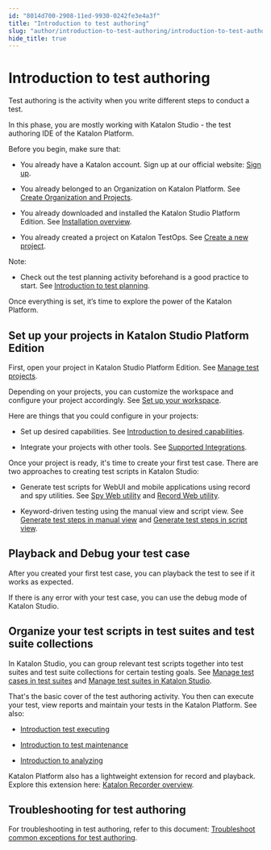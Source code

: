 ```yaml
---
id: "8014d700-2908-11ed-9930-0242fe3e4a3f"
title: "Introduction to test authoring"
slug: "author/introduction-to-test-authoring/introduction-to-test-authoring"
hide_title: true
---
```


# <a id="concept-3602" class="anchor_top_offset"/><a id="ariaid-title1" class="anchor_top_offset"/>Introduction to test authoring

<p xmlns="http://www.w3.org/1999/xhtml" className="p">Test authoring is the activity when you write different steps to conduct a test.</p> 
<p xmlns="http://www.w3.org/1999/xhtml" className="p">In this phase, you are mostly working with Katalon Studio - the test authoring IDE of the <span className="ph">Katalon Platform</span>.</p> 
<p xmlns="http://www.w3.org/1999/xhtml" className="p">Before you begin, make sure that:</p> 
<ul xmlns="http://www.w3.org/1999/xhtml" className="ul"><li className="li"><p className="p">You already have a Katalon account. Sign up at our official website: <a className="xref j-external-link" href="https://katalon.com/sign-up" target="_blank">Sign up</a>.</p></li><li className="li"><p className="p">You already belonged to an Organization on Katalon Platform. See <a className="xref" href="/docs/administer/administration-tasks/create-an-organization-and-project">Create Organization and Projects</a>.</p></li><li className="li"><p className="p">You already downloaded and installed the Katalon Studio Platform Edition. See <a className="xref" href="/docs/get-started/katalon-studio-installation/katalon-studio-installation-overview">Installation overview</a>.</p></li><li className="li"><p className="p">You already created a project on Katalon TestOps. See <a className="xref" href="#">Create a new project</a>.</p></li></ul> 
<div xmlns="http://www.w3.org/1999/xhtml" className="note note note_note"><span className="note__title">Note:</span> <ul className="ul"><li className="li">Check out the test planning activity beforehand is a good practice to start. See <a className="xref" href="/docs/plan/introduction-to-test-planning">Introduction to test planning</a>.</li></ul></div>
<p xmlns="http://www.w3.org/1999/xhtml" className="p">Once everything is set, it’s time to explore the power of the <span className="ph">Katalon Platform</span>.</p> 

## Set up your projects in Katalon Studio Platform Edition

<p xmlns="http://www.w3.org/1999/xhtml" className="p">First, open your project in Katalon Studio Platform Edition. See <a className="xref" href="/docs/author/manage-projects/manage-test-projects/manage-test-project-in-katalon-studio-overview">Manage test projects</a>.</p> 
<p xmlns="http://www.w3.org/1999/xhtml" className="p">Depending on your projects, you can customize the workspace and configure your project accordingly. See <a className="xref" href="/docs/get-started/set-up-your-workspace/set-up-overview-in-katalon-platform">Set up your workspace</a>.</p> 
<p xmlns="http://www.w3.org/1999/xhtml" className="p">Here are things that you could configure in your projects:</p> 
<ul xmlns="http://www.w3.org/1999/xhtml" className="ul"><li className="li"><p className="p">Set up desired capabilities. See <a className="xref" href="/docs/author/manage-projects/project-settings/desired-capabilities/introduction-to-desired-capabilities-in-katalon-studio">Introduction to desired capabilities</a>.</p></li><li className="li"><p className="p">Integrate your projects with other tools. See <a className="xref" href="/docs/general-information/supported-integration/supported-integrations-in-katalon-platform">Supported Integrations</a>.</p></li></ul> 
<p xmlns="http://www.w3.org/1999/xhtml" className="p">Once your project is ready, it's time to create your first test case. There are two approaches to creating test scripts in Katalon Studio:</p> 
<ul xmlns="http://www.w3.org/1999/xhtml" className="ul"><li className="li"><p className="p">Generate test scripts for WebUI and mobile applications using record and spy utilities. See <a className="xref" href="/docs/author/record-and-spy/webui-record-and-spy-utilities/spy-web-utility-in-katalon-studio">Spy Web utility</a> and <a className="xref" href="/docs/author/record-and-spy/webui-record-and-spy-utilities/record-web-utility-in-katalon-studio">Record Web utility</a>.</p></li><li className="li"><p className="p">Keyword-driven testing using the manual view and script view. See <a className="xref" href="/docs/author/create-test-cases/generate-test-steps-in-katalon-studio-manual-view">Generate test steps in manual view</a> and <a className="xref" href="/docs/author/create-test-cases/generate-test-steps-in-katalon-studio-script-view">Generate test steps in script view</a>.</p></li></ul> 

## Playback and Debug your test case

<p xmlns="http://www.w3.org/1999/xhtml" className="p">After you created your first test case, you can playback the test to see if it works as expected.</p> 
<p xmlns="http://www.w3.org/1999/xhtml" className="p">If there is any error with your test case, you can use the debug mode of Katalon Studio.</p> 

## Organize your test scripts in test suites and test suite collections

<p xmlns="http://www.w3.org/1999/xhtml" className="p">In Katalon Studio, you can group relevant test scripts together into test suites and test suite collections for certain testing goals. See <a className="xref" href="/docs/organize/manage-tests/test-suite/manage-test-suites-in-katalon-studio#task-39">Manage test cases in test suites</a> and <a className="xref" href="/docs/organize/manage-tests/test-suite/manage-test-suites-in-katalon-studio">Manage test suites in Katalon Studio</a>.</p> 
<p xmlns="http://www.w3.org/1999/xhtml" className="p">That's the basic cover of the test authoring activity. You then can execute your test, view reports and maintain your tests in the <span className="ph">Katalon Platform</span>. See also: </p> 
<ul xmlns="http://www.w3.org/1999/xhtml" className="ul"><li className="li"><p className="p"><a className="xref" href="/docs/execute/test-execution-overview">Introduction test executing</a></p></li><li className="li"><p className="p"><a className="xref" href="/docs/maintain/introduction-to-test-maintenance">Introduction to test maintenance</a></p></li><li className="li"><p className="p"><a className="xref" href="/docs/analyze/introduction-to-test-analysis">Introduction to analyzing</a></p></li></ul> 
<p xmlns="http://www.w3.org/1999/xhtml" className="p"><span className="ph">Katalon Platform</span> also has a lightweight extension for record and playback. Explore this extension here: <a className="xref" href="/docs/plugins-and-add-ons/katalon-recorder-extension/get-started/katalon-recorder-overview">Katalon Recorder overview</a>.</p> 

## Troubleshooting for test authoring

<p xmlns="http://www.w3.org/1999/xhtml" className="p">For troubleshooting in test authoring, refer to this document: <a className="xref" href="/docs/author/troubleshooting-for-test-authoring/troubleshoot-common-exceptions/troubleshoot-common-exceptions-for-test-authoring">Troubleshoot common exceptions for test authoring</a>.</p> 
